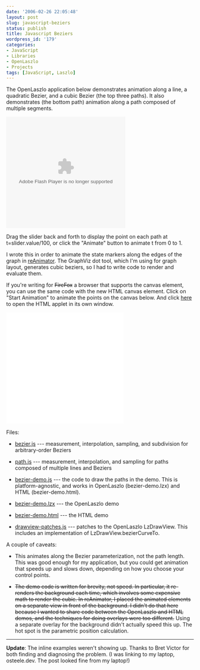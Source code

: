```yaml
---
date: '2006-02-26 22:05:48'
layout: post
slug: javascript-beziers
status: publish
title: Javascript Beziers
wordpress_id: '179'
categories:
- JavaScript
- Libraries
- OpenLaszlo
- Projects
tags: [JavaScript, Laszlo]
---
```


The OpenLaszlo application below demonstrates animation along a line, a quadratic Bezier, and a cubic Bezier (the top three paths).  It also demonstrates (the bottom path) animation along a path composed of multiple segments.

<object width="320" height="300" classid="clsid:D27CDB6E-AE6D-11cf-96B8-444553540000" codebase="http://download.macromedia.com/pub/shockwave/cabs/flash/swflash.cab#version=7,0,0,0">
  <param name="movie" value="http:/sources/javascript/bezier-demo.swf"/>
  <param name="quality" value="high"/>
  <param name="controller" value=""/>
  <embed src="/sources/javascript/bezier-demo.swf" width="320" height="300" quality="high" type="application/x-shockwave-flash" pluginspage="http://www.macromedia.com/go/getflashplayer"/>
</object>

Drag the slider back and forth to display the point on each path at t=slider.value/100, or click the "Animate" button to animate t from 0 to 1.

I wrote this in order to animate the state markers along the edges of the graph in [reAnimator](/tools/reanimator).  The GraphViz dot tool, which I'm using for graph layout, generates cubic beziers, so I had to write code to render and evaluate them.

If you're writing for <strike>FireFox</strike> a browser that supports the canvas element, you can use the same code with the new HTML canvas element.   Click on "Start Animation" to animate the points on the canvas below.  And click [here](/sources/javascript/bezier-demo.html) to open the HTML applet in its own window.

<iframe src="/sources/javascript/bezier-demo.html?inline=true" width="315" height="300" style="border: 0" scrolling="no"></iframe>

Files:

* [bezier.js](/sources/javascript/bezier.js) --- measurement, interpolation, sampling, and subdivision for arbitrary-order Beziers

* [path.js](/sources/javascript/path.js) --- measurement, interpolation, and sampling for paths composed of multiple lines and Beziers

* [bezier-demo.js](/sources/javascript/bezier-demo.js) --- the code to draw the paths in the demo.  This is platform-agnostic, and works in OpenLaszlo (bezier-demo.lzx) and HTML (bezier-demo.html).

* [bezier-demo.lzx](/sources/javascript/bezier-demo.lzx) --- the OpenLaszlo demo

* [bezier-demo.html](/sources/javascript/bezier-demo.html) --- the HTML demo

* [drawview-patches.js](/sources/openlaszlo/drawview-patches.js) --- patches to the OpenLaszlo LzDrawView.  This includes an implementation of LzDrawView.bezierCurveTo.

A couple of caveats:

* This animates along the Bezier parameterization, not the path length.  This was good enough for my application, but you could get animation that speeds up and slows down, depending on how you choose your control points.

* <strike>The demo code is written for brevity, not speed.  In particular, it re-renders the background each time, which involves some expensive math to render the cubic.  In reAnimator, I placed the animated elements on a separate view in front of the background.  I didn't do that here because I wanted to share code between the OpenLaszlo and HTML demos, and the techniques for doing overlays were too different.</strike>
Using a separate overlay for the background didn't actually speed this up.  The hot spot is the parametric position calculation.

---

[^1]: I think the reason the code doesn't work in Safari is that Bezier.draw uses the Function.apply method to apply methods on the graphics context, such as quadraticCurveTo, to argument lists.  It looks like Safari doesn't implement apply when the function is a native method.  <strike>I didn't try to work around this because in cases where I've actually tried to *use* canvas (such as the "Parse" and "Graph" tab in [reWork](/tools/rework)), there were other problems with Safari anyway.</strike>

**Update**: The inline examples weren't showing up.  Thanks to Bret Victor for both finding and diagnosing the problem.  (I was linking to my laptop, osteele.dev.  The post looked fine from my laptop!)
